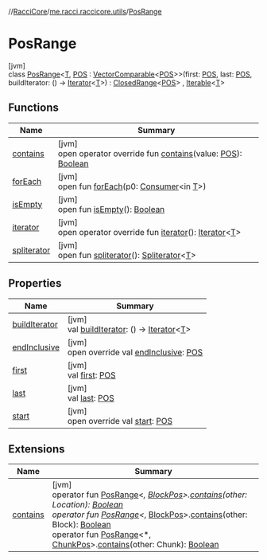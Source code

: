 //[RacciCore](../../../index.md)/[me.racci.raccicore.utils](../index.md)/[PosRange](index.md)

# PosRange

[jvm]\
class [PosRange](index.md)&lt;[T](index.md), [POS](index.md) : [VectorComparable](../-vector-comparable/index.md)&lt;[POS](index.md)&gt;&gt;(first: [POS](index.md), last: [POS](index.md), buildIterator: () -&gt; [Iterator](https://kotlinlang.org/api/latest/jvm/stdlib/kotlin.collections/-iterator/index.html)&lt;[T](index.md)&gt;) : [ClosedRange](https://kotlinlang.org/api/latest/jvm/stdlib/kotlin.ranges/-closed-range/index.html)&lt;[POS](index.md)&gt; , [Iterable](https://kotlinlang.org/api/latest/jvm/stdlib/kotlin.collections/-iterable/index.html)&lt;[T](index.md)&gt;

## Functions

| Name | Summary |
|---|---|
| [contains](contains.md) | [jvm]<br>open operator override fun [contains](contains.md)(value: [POS](index.md)): [Boolean](https://kotlinlang.org/api/latest/jvm/stdlib/kotlin/-boolean/index.html) |
| [forEach](../../me.racci.raccicore.utils.collections/-observable-collection/index.md#1532301601%2FFunctions%2F-519281799) | [jvm]<br>open fun [forEach](../../me.racci.raccicore.utils.collections/-observable-collection/index.md#1532301601%2FFunctions%2F-519281799)(p0: [Consumer](https://docs.oracle.com/javase/8/docs/api/java/util/function/Consumer.html)&lt;in [T](index.md)&gt;) |
| [isEmpty](index.md#1458256964%2FFunctions%2F-519281799) | [jvm]<br>open fun [isEmpty](index.md#1458256964%2FFunctions%2F-519281799)(): [Boolean](https://kotlinlang.org/api/latest/jvm/stdlib/kotlin/-boolean/index.html) |
| [iterator](iterator.md) | [jvm]<br>open operator override fun [iterator](iterator.md)(): [Iterator](https://kotlinlang.org/api/latest/jvm/stdlib/kotlin.collections/-iterator/index.html)&lt;[T](index.md)&gt; |
| [spliterator](../../me.racci.raccicore.utils.collections/-expiration-list-impl/index.md#-1387152138%2FFunctions%2F-519281799) | [jvm]<br>open fun [spliterator](../../me.racci.raccicore.utils.collections/-expiration-list-impl/index.md#-1387152138%2FFunctions%2F-519281799)(): [Spliterator](https://docs.oracle.com/javase/8/docs/api/java/util/Spliterator.html)&lt;[T](index.md)&gt; |

## Properties

| Name | Summary |
|---|---|
| [buildIterator](build-iterator.md) | [jvm]<br>val [buildIterator](build-iterator.md): () -&gt; [Iterator](https://kotlinlang.org/api/latest/jvm/stdlib/kotlin.collections/-iterator/index.html)&lt;[T](index.md)&gt; |
| [endInclusive](end-inclusive.md) | [jvm]<br>open override val [endInclusive](end-inclusive.md): [POS](index.md) |
| [first](first.md) | [jvm]<br>val [first](first.md): [POS](index.md) |
| [last](last.md) | [jvm]<br>val [last](last.md): [POS](index.md) |
| [start](start.md) | [jvm]<br>open override val [start](start.md): [POS](index.md) |

## Extensions

| Name | Summary |
|---|---|
| [contains](../contains.md) | [jvm]<br>operator fun [PosRange](index.md)&lt;*, [BlockPos](../-block-pos/index.md)&gt;.[contains](../contains.md)(other: Location): [Boolean](https://kotlinlang.org/api/latest/jvm/stdlib/kotlin/-boolean/index.html)<br>operator fun [PosRange](index.md)&lt;*, [BlockPos](../-block-pos/index.md)&gt;.[contains](../contains.md)(other: Block): [Boolean](https://kotlinlang.org/api/latest/jvm/stdlib/kotlin/-boolean/index.html)<br>operator fun [PosRange](index.md)&lt;*, [ChunkPos](../-chunk-pos/index.md)&gt;.[contains](../contains.md)(other: Chunk): [Boolean](https://kotlinlang.org/api/latest/jvm/stdlib/kotlin/-boolean/index.html) |
